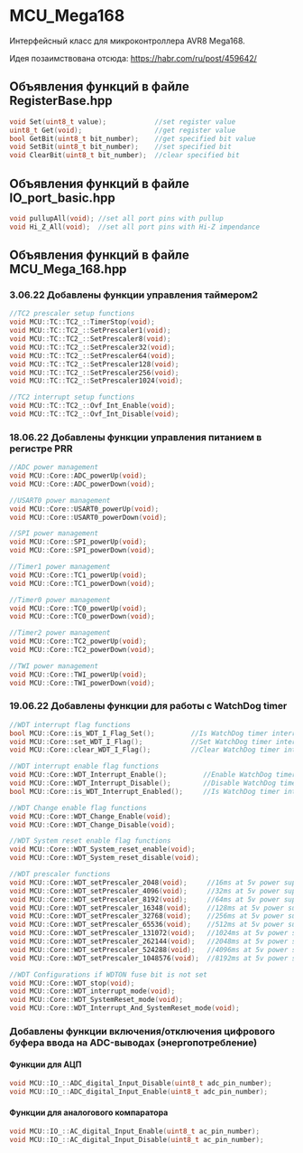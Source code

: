 # MCU_Mega168
Интерфейсный класс для микроконтроллера AVR8 Mega168.

Идея позаимствована отсюда: https://habr.com/ru/post/459642/

## Объявления функций в файле RegisterBase.hpp
```C++
void Set(uint8_t value);            //set register value
uint8_t Get(void);                  //get register value
bool GetBit(uint8_t bit_number);    //get specified bit value
void SetBit(uint8_t bit_number);    //set specified bit
void ClearBit(uint8_t bit_number);  //clear specified bit
```
## Объявления функций в файле IO_port_basic.hpp
```C++
void pullupAll(void); //set all port pins with pullup
void Hi_Z_All(void);  //set all port pins with Hi-Z impendance
```
## Объявления функций в файле MCU_Mega_168.hpp
### 3.06.22 Добавлены функции управления таймером2
```C++
//TC2 prescaler setup functions
void MCU::TC::TC2_::TimerStop(void);
void MCU::TC::TC2_::SetPrescaler1(void);
void MCU::TC::TC2_::SetPrescaler8(void);
void MCU::TC::TC2_::SetPrescaler32(void);
void MCU::TC::TC2_::SetPrescaler64(void);
void MCU::TC::TC2_::SetPrescaler128(void);
void MCU::TC::TC2_::SetPrescaler256(void);
void MCU::TC::TC2_::SetPrescaler1024(void);

//TC2 interrupt setup functions
void MCU::TC::TC2_::Ovf_Int_Enable(void);
void MCU::TC::TC2_::Ovf_Int_Disable(void);

```

### 18.06.22 Добавлены функции управления питанием в регистре PRR
```C++
//ADC power management
void MCU::Core::ADC_powerUp(void);
void MCU::Core::ADC_powerDown(void);

//USART0 power management
void MCU::Core::USART0_powerUp(void);
void MCU::Core::USART0_powerDown(void);

//SPI power management
void MCU::Core::SPI_powerUp(void);
void MCU::Core::SPI_powerDown(void);

//Timer1 power management
void MCU::Core::TC1_powerUp(void);
void MCU::Core::TC1_powerDown(void);

//Timer0 power management
void MCU::Core::TC0_powerUp(void);
void MCU::Core::TC0_powerDown(void);

//Timer2 power management
void MCU::Core::TC2_powerUp(void);
void MCU::Core::TC2_powerDown(void);

//TWI power management
void MCU::Core::TWI_powerUp(void);
void MCU::Core::TWI_powerDown(void);
```
### 19.06.22 Добавлены функции для работы с WatchDog timer
```C++
//WDT interrupt flag functions
bool MCU::Core::is_WDT_I_Flag_Set();         //Is WatchDog timer interrupt flag set?
void MCU::Core::set_WDT_I_Flag();            //Set WatchDog timer interrupt flag
void MCU::Core::clear_WDT_I_Flag();          //Clear WatchDog timer interrupt flag

//WDT interrupt enable flag functions
void MCU::Core::WDT_Interrupt_Enable();         //Enable WatchDog timer interrupt
void MCU::Core::WDT_Interrupt_Disable();        //Disable WatchDog timer interrupt
bool MCU::Core::is_WDT_Interrupt_Enabled();     //Is WatchDog timer interrupt enabled?

//WDT Change enable flag functions
void MCU::Core::WDT_Change_Enable(void);
void MCU::Core::WDT_Change_Disable(void);

//WDT System reset enable flag functions
void MCU::Core::WDT_System_reset_enable(void);
void MCU::Core::WDT_System_reset_disable(void);

//WDT prescaler functions
void MCU::Core::WDT_setPrescaler_2048(void);     //16ms at 5v power supply
void MCU::Core::WDT_setPrescaler_4096(void);     //32ms at 5v power supply
void MCU::Core::WDT_setPrescaler_8192(void);     //64ms at 5v power supply
void MCU::Core::WDT_setPrescaler_16348(void);    //128ms at 5v power supply
void MCU::Core::WDT_setPrescaler_32768(void);    //256ms at 5v power supply
void MCU::Core::WDT_setPrescaler_65536(void);    //512ms at 5v power supply
void MCU::Core::WDT_setPrescaler_131072(void);   //1024ms at 5v power supply
void MCU::Core::WDT_setPrescaler_262144(void);   //2048ms at 5v power supply
void MCU::Core::WDT_setPrescaler_524288(void);   //4096ms at 5v power supply
void MCU::Core::WDT_setPrescaler_1048576(void);  //8192ms at 5v power supply

//WDT Configurations if WDTON fuse bit is not set
void MCU::Core::WDT_stop(void);
void MCU::Core::WDT_interrupt_mode(void);
void MCU::Core::WDT_SystemReset_mode(void);
void MCU::Core::WDT_Interrupt_And_SystemReset_mode(void);
```
### Добавлены функции включения/отключения цифрового буфера ввода на ADC-выводах (энергопотребление)
#### Функции для АЦП
```C++
void MCU::IO_::ADC_digital_Input_Disable(uint8_t adc_pin_number);
void MCU::IO_::ADC_digital_Input_Enable(uint8_t adc_pin_number);
```
#### Функции для аналогового компаратора
```C++
void MCU::IO_::AC_digital_Input_Enable(uint8_t ac_pin_number);
void MCU::IO_::AC_digital_Input_Disable(uint8_t ac_pin_number);
```
